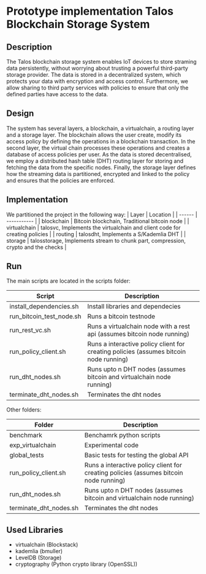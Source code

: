 # Prototype implementation Talos Blockchain Storage System

## Description
The Talos blockchain storage system enables IoT devices to store straming data persistently, 
without worrying about trusting a powerful third-party storage provider. The data is stored in a 
decentralized system, which protects your data with encryption and access control. Furthermore, 
we allow sharing to third party services with policies to ensure that only the defined parties have access 
to the data. 

## Design
The system has several layers, a blockchain, a virtualchain, a routing layer and a storage layer. The blockchain allows 
the user create, modify its access policy by defining the operations in a blockchain transaction. 
In the second layer, the virtual chain processes these operations and creates a database of access policies per user. 
As the data is stored decentralised, we employ a distributed hash table (DHT) routing layer for storing and fetching 
the data from the specific nodes. Finally, the storage layer defines how the streaming data is partitioned, encrypted 
and linked to the policy and ensures that the policies are enforced.

## Implementation 
We partitioned the project in the following way:
| Layer | Location |
| ------ | ----------- | 
| blockchain    |  Bitcoin blockchain, Traditional bitcoin node |
| virtualchain | talosvc, Implements the virtualchain and client code for creating policies  |
| routing | talosdht, Implements a S/Kademlia DHT  |
| storage | talosstorage, Implements stream to chunk part, compression, crypto and the checks |

## Run

The main scripts are located in the scripts folder:

| Script | Description |
| ------ | ----------- |
| install_dependencies.sh  | Install libraries and dependecies |
| run_bitcoin_test_node.sh | Runs a bitcoin testnode |
| run_rest_vc.sh    | Runs a virtualchain node with a rest api (assumes bitcoin node running)|
| run_policy_client.sh   | Runs a interactive policy client for creating policies (assumes bitcoin node running)|
| run_dht_nodes.sh   | Runs upto n DHT nodes (assumes bitcoin and virtualchain node running)|
| terminate_dht_nodes.sh   | Terminates the dht nodes|

Other folders:

| Folder | Description |
| ------ | ----------- |
| benchmark | Benchamrk python scripts |
| exp_virtualchain | Experimental code |
| global_tests   | Basic tests for testing the global API |
| run_policy_client.sh   | Runs a interactive policy client for creating policies (assumes bitcoin node running)|
| run_dht_nodes.sh   | Runs upto n DHT nodes (assumes bitcoin and virtualchain node running)|
| terminate_dht_nodes.sh   | Terminates the dht nodes|


## Used Libraries 

- virtualchain (Blockstack)
- kademlia (bmuller)
- LevelDB (Storage)
- cryptography (Python crypto library (OpenSSL))